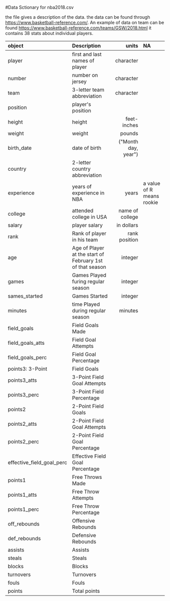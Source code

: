 #Data Sctionary for nba2018.csv

the file gives a description of the data. the data can be found through <https://www.basketball-reference.com/>. An example of data on team can be found <https://www.basketball-reference.com/teams/GSW/2018.html> it contains 38 stats about individual players.



| object | Description | units | NA |
|:------ |:----------- |------:|:---|
|player |first and last names of player| character| |
|number |number on jersey| character| |
team| 3-letter team abbreviation| character|
position| player's position| | |
height| height| feet-inches| |
weight| weight | pounds | |
birth_date| date of birth| ("Month day, year")| |
country| 2-letter country abbreviation| |
experience| years of experience in NBA| years | a value of R means rookie|
college| attended college in USA| name of college||
salary| player salary| in dollars| |
rank| Rank of player in his team| rank position| |
age| Age of Player at the start of February 1st of that season| integer||
games| Games Played furing regular season| integer ||
sames_started| Games Started| integer||
minutes| time Played during regular season|minutes | |
field_goals| Field Goals Made| ||
field_goals_atts| Field Goal Attempts|||
field_goals_perc| Field Goal Percentage|||
points3: 3-Point| Field Goals|||
points3_atts| 3-Point Field Goal Attempts|||
points3_perc| 3-Point Field Percentage|||
points2| 2-Point Field Goals|||
points2_atts| 2-Point Field Goal Attempts|||
points2_perc| 2-Point Field Goal Percentage|||
effective_field_goal_perc| Effective Field Goal Percentage|||
points1| Free Throws Made|||
points1_atts| Free Throw Attempts|||
points1_perc| Free Throw Percentage|||
off_rebounds| Offensive Rebounds|||
def_rebounds| Defensive Rebounds|||
assists| Assists|||
steals| Steals|||
blocks | Blocks|||
turnovers| Turnovers|||
fouls| Fouls|||
points| Total points|||